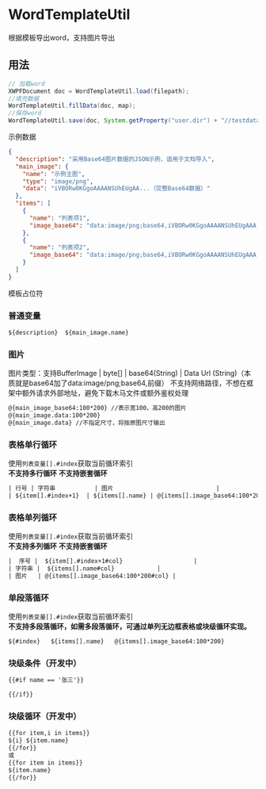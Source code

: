 # WordTemplateUtil

根据模板导出word，支持图片导出

## 用法

```java
// 加载word
XWPFDocument doc = WordTemplateUtil.load(filepath);
//填充数据
WordTemplateUtil.fillData(doc, map);
//保存word
WordTemplateUtil.save(doc, System.getProperty("user.dir") + "//testdata//result.docx");
```
示例数据

```json
{
  "description": "采用Base64图片数据的JSON示例，适用于文档导入",
  "main_image": {
    "name": "示例主图",
    "type": "image/png",
    "data": "iVBORw0KGgoAAAANSUhEUgAA...（完整Base64数据）"
  },
  "items": [
    {
      "name": "列表项1",
      "image_base64": "data:image/png;base64,iVBORw0KGgoAAAANSUhEUgAAA...（缩略）"
    },
    {
      "name": "列表项2",
      "image_base64": "data:image/png;base64,iVBORw0KGgoAAAANSUhEUgAAA...（缩略）"
    }
  ]
}
```
模板占位符
### 普通变量
```txt
${description}  ${main_image.name}
```
### 图片
图片类型：支持BufferImage | byte[] | base64(String) | Data Url (String)（本质就是base64加了data:image/png;base64,前缀）
 不支持网络路径，不想在框架中额外请求外部地址，避免下载木马文件或额外鉴权处理
```txt
@{main_image_base64:100*200} //表示宽100，高200的图片 
@{main_image.data:100*200}
@{main_image.data} //不指定尺寸，将按原图尺寸输出
```
### 表格单行循环
使用`列表变量[].#index`获取当前循环索引    
**不支持多行循环**
**不支持嵌套循环**
```txt
| 行号 | 字符串           | 图片                             |
| ${item[].#index+1}  | ${items[].name} | @{items[].image_base64:100*200} |
```

### 表格单列循环
使用`列表变量[].#index`获取当前循环索引    
**不支持多列循环**
**不支持嵌套循环**
```txt
|  序号 |  ${item[].#index+1#col}                    |
| 字符串 |  ${items[].name#col}            |
| 图片   | @{items[].image_base64:100*200#col} |
```
### 单段落循环
使用`列表变量[].#index`获取当前循环索引    
**不支持多段落循环，如需多段落循环，可通过单列无边框表格或块级循环实现。**
```txt
${#index}   ${items[].name}   @{items[].image_base64:100*200}
```
### 块级条件（开发中）
```txt
{{#if name == '张三'}}

{{/if}}

```
### 块级循环（开发中）
```txt
{{for item,i in items}}
${i} ${item.name}
{{/for}}
或
{{for item in items}}
${item.name}
{{/for}}
```